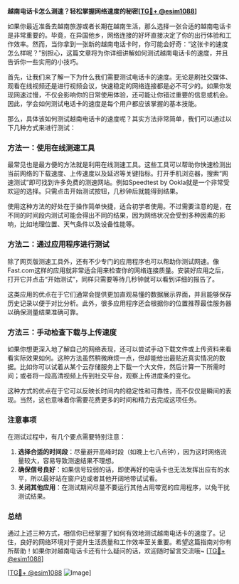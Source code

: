 **越南电话卡怎么测速？轻松掌握网络速度的秘密[[TG💪+ @esim1088](https://t.me/s/esim1088)]**

如果你最近准备去越南旅游或者长期在越南生活，那么选择一张合适的越南电话卡是非常重要的。毕竟，在异国他乡，网络连接的好坏直接决定了你的出行体验和工作效率。然而，当你拿到一张新的越南电话卡时，你可能会好奇：“这张卡的速度怎么样呢？”别担心，这篇文章将为你详细讲解如何测试越南电话卡的速度，并且告诉你一些实用的小技巧。

首先，让我们来了解一下为什么我们需要测试电话卡的速度。无论是刷社交媒体、观看在线视频还是进行视频会议，快速稳定的网络连接都是必不可少的。如果你发现网速过慢，不仅会影响你的日常使用体验，还可能让你错过重要的信息或机会。因此，学会如何测试电话卡的速度是每个用户都应该掌握的基本技能。

那么，具体该如何测试越南电话卡的速度呢？其实方法非常简单，我们可以通过以下几种方式来进行测试：

### 方法一：使用在线测速工具

最常见也是最方便的方法就是利用在线测速工具。这些工具可以帮助你快速检测出当前网络的下载速度、上传速度以及延迟等关键指标。打开手机浏览器，搜索“网速测试”即可找到许多免费的测速网站。例如Speedtest by Ookla就是一个非常受欢迎的选择。只需点击开始测试按钮，几秒钟后就能得到结果。

使用这种方法的好处在于操作简单快捷，适合初学者使用。不过需要注意的是，在不同的时间段内测试可能会得出不同的结果，因为网络状况会受到多种因素的影响，比如地理位置、天气条件以及设备性能等。

### 方法二：通过应用程序进行测试

除了网页版测速工具外，还有不少专门的应用程序也可以帮助你测试网速。像Fast.com这样的应用就非常适合用来检查你的网络连接质量。安装好应用之后，打开它并点击“开始测试”，同样只需要等待几秒钟就可以看到详细的报告了。

这类应用的优点在于它们通常会提供更加直观易懂的数据展示界面，并且能够保存历史记录以便于对比分析。此外，很多应用程序还会根据你的位置推荐最佳服务器以确保测量结果准确可靠。

### 方法三：手动检查下载与上传速度

如果你想更深入地了解自己的网络表现，还可以尝试手动下载文件或上传资料来看看实际效果如何。这种方法虽然稍微麻烦一点，但却能给出最贴近真实情况的数据。比如你可以试着从某个云存储服务上下载一个大文件，然后计算一下所需时间；或者将一段高清视频上传到社交平台，观察上传进度条的变化。

这种方式的优点在于它可以反映长时间内的稳定性和可靠性，而不仅仅是瞬间的表现。当然，这也意味着你需要花费更多的时间和精力去完成这项任务。

### 注意事项

在测试过程中，有几个要点需要特别注意：

1. **选择合适的时间段**：尽量避开高峰时段（如晚上七八点钟），因为这时网络流量较大，容易导致测速结果不理想。
2. **确保信号良好**：如果信号较弱的话，即使再好的电话卡也无法发挥出应有的水平，所以最好站在窗户边或者其他开阔地带试试看。
3. **关闭其他应用**：在测试期间尽量不要运行其他占用带宽的应用程序，以免干扰测试结果。

### 总结

通过上述三种方式，相信你已经掌握了如何有效地测试越南电话卡的速度了。记住，良好的网络环境对于提升生活质量和工作效率至关重要。希望这篇指南对你有所帮助！如果你对越南电话卡还有什么疑问的话，欢迎随时留言交流哦~ [[TG💪+ @esim1088](https://t.me/s/esim1088)]

[[TG💪+ @esim1088](https://t.me/s/esim1088) ![Image](https://i.postimg.cc/4NQfJmqS/Snipaste-2025-05-13-00-14-12.png)]
